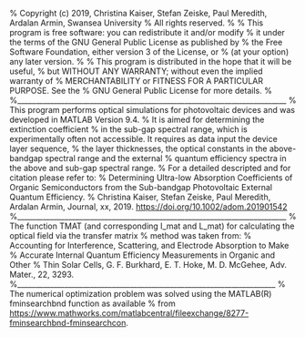 % Copyright (c) 2019, Christina Kaiser, Stefan Zeiske, Paul Meredith, Ardalan Armin, Swansea University
% All rights reserved.
%
%   This program is free software: you can redistribute it and/or modify
%   it under the terms of the GNU General Public License as published by
%   the Free Software Foundation, either version 3 of the License, or
%   (at your option) any later version.
% 
%   This program is distributed in the hope that it will be useful,
%   but WITHOUT ANY WARRANTY; without even the implied warranty of
%   MERCHANTABILITY or FITNESS FOR A PARTICULAR PURPOSE.  See the
%   GNU General Public License for more details.
% 
%__________________________________________________________________________
%   This program performs optical simulations for photovoltaic devices and was developed in MATLAB Version 9.4. 
%   It is aimed for determining the extinction coefficient
%   in the sub-gap spectral range, which is experimentally often not accessible. It requires as data input the device layer sequence, 
%   the layer thicknesses, the optical constants in the above-bandgap spectral range and the external
%   quantum efficiency spectra in the above and sub-gap spectral range.
%   For a detailed descripted and for citation please refer to: 
%   Determining Ultra-low Absorption Coefficients of Organic Semiconductors from the Sub-bandgap Photovoltaic External Quantum Efficiency.
%   Christina Kaiser, Stefan Zeiske, Paul Meredith, Ardalan Armin, Journal, xx, 2019.  https://doi.org/10.1002/adom.201901542
%__________________________________________________________________________
%   The function TMAT (and corresponding I_mat and L_mat) for calculating the optical field via the transfer matrix
%   method was taken from:
%   Accounting for Interference, Scattering, and Electrode Absorption to Make
%   Accurate Internal Quantum Efficiency Measurements in Organic and Other 
%   Thin Solar Cells, G. F. Burkhard, E. T. Hoke, M. D. McGehee, Adv. Mater., 22, 3293.
%_______________________________________________________________________
%   The numerical optimization problem was solved using the MATLAB(R) fminsearchbnd function as available
%   from https://www.mathworks.com/matlabcentral/fileexchange/8277-fminsearchbnd-fminsearchcon.

